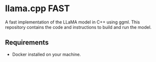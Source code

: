 # llama.cpp FAST

A fast implementation of the LLaMA model in C++ using ggml.
This repository contains the code and instructions to build and run the model.

## Requirements
- Docker installed on your machine.

